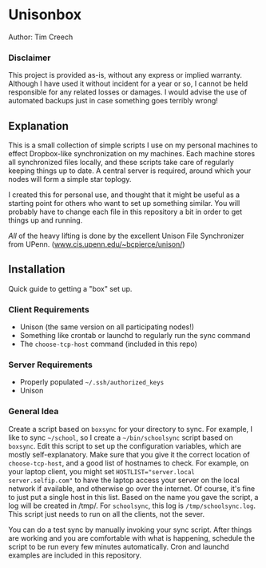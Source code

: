 Unisonbox
=========
Author: Tim Creech

### Disclaimer
This project is provided as-is, without any express or implied warranty. Although I have used it without incident for a year or so, I cannot be held responsible for any related losses or damages. I would advise the use of automated backups just in case something goes terribly wrong!

Explanation
-----------

This is a small collection of simple scripts I use on my personal machines to
effect Dropbox-like synchronization on my machines. Each machine stores all
synchronized files locally, and these scripts take care of regularly keeping
things up to date. A central server is required, around which your nodes will
form a simple star toplogy.

I created this for personal use, and thought that it might be useful as a
starting point for others who want to set up something similar.  You will
probably have to change each file in this repository a bit in order to get
things up and running.

*All* of the heavy lifting is done by the excellent Unison File Synchronizer from UPenn. (www.cis.upenn.edu/~bcpierce/unison/)

Installation
------------

Quick guide to getting a "box" set up.

### Client Requirements
* Unison (the same version on all participating nodes!)
* Something like crontab or launchd to regularly run the sync command
* The `choose-tcp-host` command (included in this repo)

### Server Requirements
* Properly populated `~/.ssh/authorized_keys`
* Unison

### General Idea
Create a script based on `boxsync` for your directory to sync. For example, I like to sync `~/school`, so I create a `~/bin/schoolsync` script based on `boxsync`. Edit this script to set up the configuration variables, which are mostly self-explanatory. Make sure that you give it the correct location of `choose-tcp-host`, and a good list of hostnames to check. For example, on your laptop client, you might set `HOSTLIST="server.local server.selfip.com"` to have the laptop access your server on the local network if available, and otherwise go over the internet. Of course, it's fine to just put a single host in this list. Based on the name you gave the script, a log will be created in /tmp/. For `schoolsync`, this log is `/tmp/schoolsync.log`. This script just needs to run on all the clients, not the sever.

You can do a test sync by manually invoking your sync script. After things are working and you are comfortable with what is happening, schedule the script to be run every few minutes automatically. Cron and launchd examples are included in this repository.

